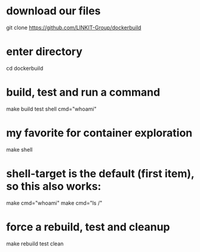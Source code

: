 # download our files
git clone https://github.com/LINKIT-Group/dockerbuild
# enter directory
cd dockerbuild
# build, test and run a command
make build test shell cmd="whoami"
# my favorite for container exploration
make shell
# shell-target is the default (first item), so this also works: 
make cmd="whoami"
make cmd="ls /"
# force a rebuild, test and cleanup
make rebuild test clean